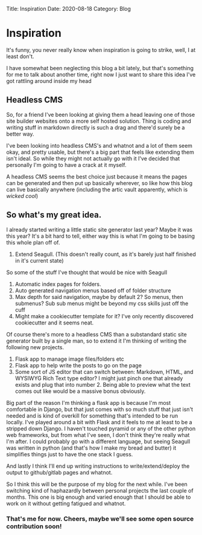 Title: Inspiration
Date: 2020-08-18
Category: Blog

# Inspiration

It's funny, you never really know when inspiration is going to strike, well, I at least don't.

I have somewhat been neglecting this blog a bit lately, but that's something for me to talk about another time, right now I just want to share this idea I've got rattling around inside my head

## Headless CMS
So, for a friend I've been looking at giving them a head leaving one of those site builder websites onto a more self hosted solution. Thing is coding and writing stuff in markdown directly is such a drag and there'd surely be a better way.

I've been looking into headless CMS's and whatnot and a lot of them seem okay, and pretty usable, but there's a big part that feels like extending them isn't ideal. So while they might not actually go with it I've decided that personally I'm going to have a crack at it myself.

A headless CMS seems the best choice just because it means the pages can be generated and then put up basically wherever, so like how this blog can live basically anywhere (including the artic vault apparently, which is *wicked cool*)

## So what's my great idea.

I already started writing a little static site generator last year? Maybe it was this year? It's a bit hard to tell, either way this is what I'm going to be basing this whole plan off of.

1. Extend Seagull. (This doesn't really count, as it's barely just half finished in it's current state)

So some of the stuff I've thought that would be nice with Seagull
1. Automatic index pages for folders.
2. Auto generated navigation menus based off of folder structure
3. Max depth for said navigation, maybe by default 2? So menus, then submenus? Sub sub menus might be beyond my css skills just off the cuff
4. Might make a cookiecutter template for it? I've only recently discovered cookiecutter and it seems neat.

Of course there's more to a headless CMS than a substandard static site generator built by a single man, so to extend it I'm thinking of writing the following new projects.
1. Flask app to manage image files/folders etc
2. Flask app to help write the posts to go on the page
3. Some sort of JS editor that can switch between: Markdown, HTML, and WYSIWYG Rich Text type editor? I might just pinch one that already exists and plug that into number 2. Being able to preview what the text comes out like would be a massive bonus obviously.

Big part of the reason I'm thinking a flask app is because I'm most comfortable in Django, but that just comes with so much stuff that just isn't needed and is kind of overkill for something that's intended to be run locally. I've played around a bit with Flask and it feels to me at least to be a stripped down Django. I haven't touched pyramid or any of the other python web frameworks, but from what I've seen, I don't think they're really what I'm after. I could probably go with a different language, but seeing Seagull was written in python (and that's how I make my bread and butter) it simplifies things just to have the one stack I guess.

And lastly I think I'll end up writing instructions to write/extend/deploy the output to github/gitlab pages and whatnot.

So I think this will be the purpose of my blog for the next while. I've been switching kind of haphazardly between personal projects the last couple of months. This one is big enough and varied enough that I should be able to work on it without getting fatigued and whatnot.


### That's me for now. Cheers, maybe we'll see some open source contribution soon!
